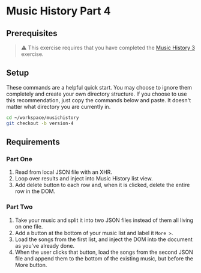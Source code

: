 # Music History Part 4

## Prerequisites

> :warning: This exercise requires that you have completed the [Music History 3](SP_JS_EVENT_LISTENERS_MUSIC_HISTORY_03.md) exercise.

## Setup

These commands are a helpful quick start. You may choose to ignore them completely and create your own directory structure. If you choose to use this recommendation, just copy the commands below and paste. It doesn't matter what directory you are currently in.

```bash
cd ~/workspace/musichistory
git checkout -b version-4
```

## Requirements

### Part One

1. Read from local JSON file with an XHR.
1. Loop over results and inject into Music History list view.
1. Add delete button to each row and, when it is clicked, delete the entire row in the DOM.

### Part Two

1. Take your music and split it into two JSON files instead of them all living on one file.
1. Add a button at the bottom of your music list and label it `More >`.
1. Load the songs from the first list, and inject the DOM into the document as you've already done.
1. When the user clicks that button, load the songs from the second JSON file and append them to the bottom of the existing music, but before the More button.
